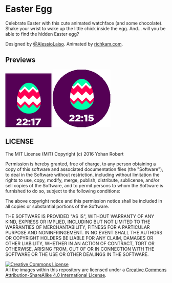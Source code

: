 # Easter Egg
Celebrate Easter with this cute animated watchface (and some chocolate). Shake your wrist to wake up the little chick inside the egg. And… will you be able to find the hidden Easter egg?

Designed by [@AlessioLaiso](https://twitter.com/AlessioLaiso). Animated by [richkam.com](http://www.richkam.com/).

## Previews

![Preview basalt](./design/store/preview~color~rect.gif) ![Preview chalk](./design/store/preview~color~round.gif)


## LICENSE

The MIT License (MIT)
Copyright (c) 2016 Yohan Robert

Permission is hereby granted, free of charge, to any person obtaining a copy of this software and associated documentation files (the "Software"), to deal in the Software without restriction, including without limitation the rights to use, copy, modify, merge, publish, distribute, sublicense, and/or sell copies of the Software, and to permit persons to whom the Software is furnished to do so, subject to the following conditions:

The above copyright notice and this permission notice shall be included in all copies or substantial portions of the Software.

THE SOFTWARE IS PROVIDED "AS IS", WITHOUT WARRANTY OF ANY KIND, EXPRESS OR IMPLIED, INCLUDING BUT NOT LIMITED TO THE WARRANTIES OF MERCHANTABILITY, FITNESS FOR A PARTICULAR PURPOSE AND NONINFRINGEMENT. IN NO EVENT SHALL THE AUTHORS OR COPYRIGHT HOLDERS BE LIABLE FOR ANY CLAIM, DAMAGES OR OTHER LIABILITY, WHETHER IN AN ACTION OF CONTRACT, TORT OR OTHERWISE, ARISING FROM, OUT OF OR IN CONNECTION WITH THE SOFTWARE OR THE USE OR OTHER DEALINGS IN THE SOFTWARE.



<a rel="license" href="http://creativecommons.org/licenses/by-sa/4.0/"><img alt="Creative Commons License" style="border-width:0" src="https://i.creativecommons.org/l/by-sa/4.0/88x31.png" /></a><br />All the images within this repository are licensed under a <a rel="license" href="http://creativecommons.org/licenses/by-sa/4.0/">Creative Commons Attribution-ShareAlike 4.0 International License</a>.
